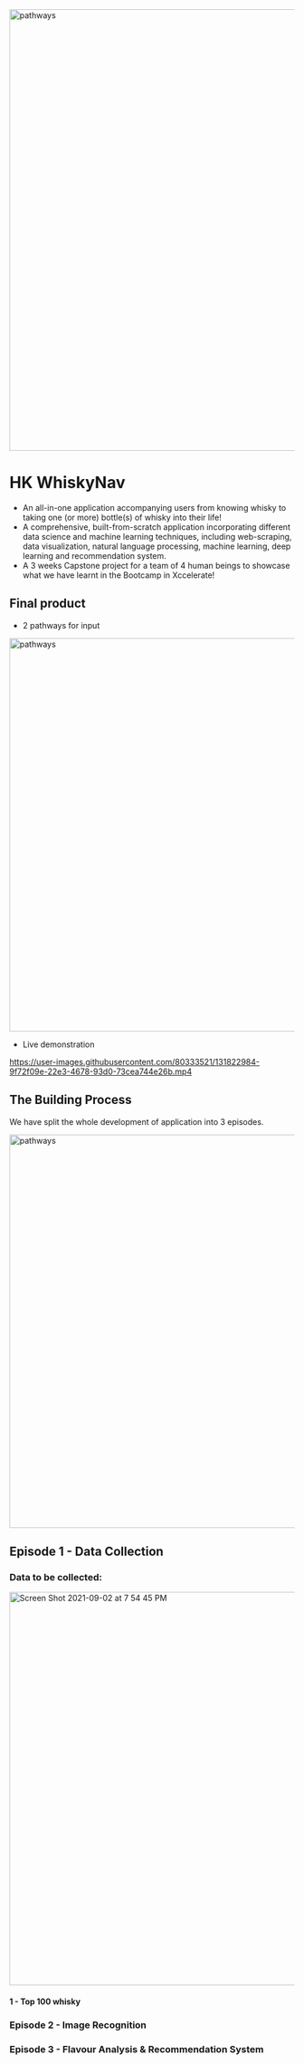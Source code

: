 <img width="780" alt="pathways" src="https://user-images.githubusercontent.com/80333521/131840039-24630bbe-d5c1-4237-9406-380ec6c49451.png">

# HK WhiskyNav
- An all-in-one application accompanying users from knowing whisky to taking one (or more) bottle(s) of whisky into their life!
- A comprehensive, built-from-scratch application incorporating different data science and machine learning techniques, including web-scraping, data visualization, natural language processing, machine learning, deep learning and recommendation system.
- A 3 weeks Capstone project for a team of 4 human beings to showcase what we have learnt in the Bootcamp in Xccelerate!


## Final product 

- 2 pathways for input
<img width="695" alt="pathways" src="https://user-images.githubusercontent.com/80333521/131826472-12a2adce-d5e7-466d-bff1-2f586608223d.png">

- Live demonstration

https://user-images.githubusercontent.com/80333521/131822984-9f72f09e-22e3-4678-93d0-73cea744e26b.mp4

## The Building Process
We have split the whole development of application into 3 episodes.

<img width="695" alt="pathways" src="https://user-images.githubusercontent.com/80333521/131829517-5e46525b-edc7-49e0-a6b9-cda90e6dc38b.png">


## Episode 1 - Data Collection
### Data to be collected:
<img width="695" alt="Screen Shot 2021-09-02 at 7 54 45 PM" src="https://user-images.githubusercontent.com/80333521/131839323-5287f781-42e5-42fa-ac44-782484d8cb1f.png">

#### 1 - Top 100 whisky

### Episode 2 - Image Recognition

### Episode 3 - Flavour Analysis & Recommendation System
